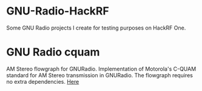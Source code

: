 # GNU-Radio-HackRF
Some GNU Radio projects I create for testing purposes on HackRF One.

# GNU Radio cquam
AM Stereo flowgraph for GNURadio. Implementation of Motorola's C-QUAM standard for AM Stereo transmission in GNURadio. The flowgraph requires no extra dependencies. [Here](https://github.com/spithash/gr-cquam)
